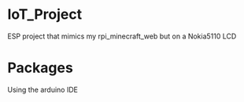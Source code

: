 # IoT_Project
ESP project that mimics my rpi_minecraft_web but on a Nokia5110 LCD

# Packages
Using the arduino IDE
